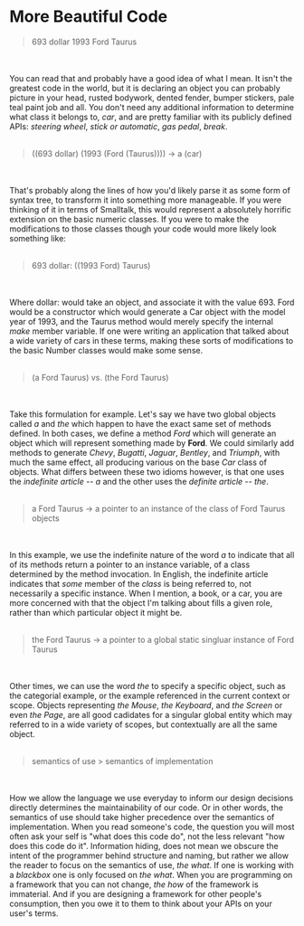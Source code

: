 More Beautiful Code
===================

<blockquote>693 dollar 1993 Ford Taurus</blockquote><br /><br />You can read that and probably have a good idea of what I mean.  It isn&#39;t the greatest code in the world, but it is declaring an object you can probably picture in your head, rusted bodywork, dented fender, bumper stickers, pale teal paint job and all.  You don&#39;t need any additional information to determine what class it belongs to, <i>car</i>, and are pretty familiar with its publicly defined APIs: <i>steering wheel</i>, <i>stick or automatic</i>, <i>gas pedal</i>, <i>break</i>.<br /><br /><blockquote> ((693 dollar) (1993 (Ford (Taurus)))) -> a (car)</blockquote><br /><br />That&#39;s probably along the lines of how you&#39;d likely parse it as some form of syntax tree, to transform it into something more manageable.  If you were thinking of it in terms of Smalltalk, this would represent a absolutely horrific extension on the basic numeric classes.  If you were to make the modifications to those classes though your code would more likely look something like:<br /><br /><blockquote>693 dollar: ((1993 Ford) Taurus)</blockquote><br /><br />Where dollar: would take an object, and associate it with the value 693.  Ford would be a constructor which would generate a Car object with the model year of 1993, and the Taurus method would merely specify the internal <i>make</i> member variable.  If one were writing an application that talked about a wide variety of cars in these terms, making these sorts of modifications to the basic Number classes would make some sense.<br /><br /><blockquote>(a Ford Taurus) vs. (the Ford Taurus)</blockquote> <br /><br />Take this formulation for example.  Let&#39;s say we have two global objects called <i>a</i> and <i>the</i> which happen to have the exact same set of methods defined.  In both cases, we define a method <i>Ford</i> which will generate an object which will represent something made by <b>Ford</b>.  We could similarly add methods to generate <i>Chevy</i>, <i>Bugatti</i>, <i>Jaguar</i>, <i>Bentley</i>, and <i>Triumph</i>, with much the same effect, all producing various on the base <i>Car</i> class of objects.  What differs between these two idioms however, is that one uses the <i>indefinite article -- a</i> and the other uses the <i>definite article -- the</i>.  <br /><br /><blockquote>a Ford Taurus -> a pointer to an instance of the class of Ford Taurus objects</blockquote><br /><br />In this example, we use the indefinite nature of the word <i>a</i> to indicate that all of its methods return a pointer to an instance variable, of a class determined by the method invocation.  In English, the indefinite article indicates that <i>some</i> member of the <i>class</i> is being referred to, not necessarily a specific instance.  When I mention, a book, or a car, you are more concerned with that the object I&#39;m talking about fills a given role, rather than which particular object it might be. <br /><br /><blockquote>the Ford Taurus -> a pointer to a global static singluar instance of Ford Taurus</blockquote><br /><br />Other times, we can use the word <i>the</i> to specify a specific object, such as the categorial example, or the example referenced in the current context or scope.  Objects representing <i>the Mouse</i>, <i>the Keyboard</i>, and <i>the Screen</i> or even <i>the Page</i>, are all good cadidates for a singular global entity which may referred to in a wide variety of scopes, but contextually are all the same object.  <br /><br /><blockquote>semantics of use > semantics of implementation</blockquote><br /><br />How we allow the language we use everyday to inform our design decisions directly determines the maintainability of our code.  Or in other words, the semantics of use should take higher precedence over the semantics of implementation.  When you read someone&#39;s code, the question you will most often ask your self is "what does this code do", not the less relevant "how does this code do it".  Information hiding, does not mean we obscure the intent of the programmer behind structure and naming, but rather we allow the reader to focus on the semantics of use, <i>the what</i>.  If one is working with a <i>blackbox</i> one is only focused on <i>the what</i>.  When you are programming on a framework that you can not change, <i>the how</i> of the framework is immaterial.  And if you are designing a framework for other people&#39;s consumption, then you owe it to them to think about your APIs on your user&#39;s terms.
